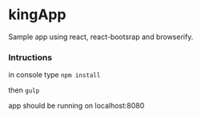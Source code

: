 # kingApp

Sample app using react, react-bootsrap and browserify.

<h3>Intructions</h3>

in console type <code>npm install</code>

then <code>gulp</code>

app should be running on localhost:8080


